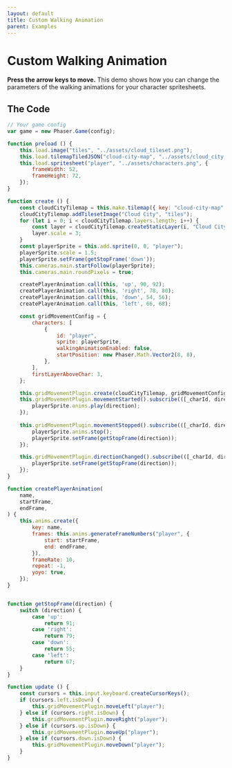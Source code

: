 ```yaml
---
layout: default
title: Custom Walking Animation
parent: Examples
---
```


# Custom Walking Animation
**Press the arrow keys to move.** This demo shows how you can change the parameters of the walking animations for your character spritesheets.

<div id="game"></div>

<script src="js/phaser.min.js"></script>
<script src="js/pgmp.min.js"></script>
<script src="js/getBasicConfig.js"></script>

<script>
    const config = getBasicConfig(preload, create, update);
    var game = new Phaser.Game(config);

    function preload () {
        this.load.image("tiles", "assets/cloud_tileset.png");
        this.load.tilemapTiledJSON("cloud-city-map", "assets/cloud_city.json");
        this.load.spritesheet("player", "assets/characters.png", {
            frameWidth: 52,
            frameHeight: 72,
        });
    }

    function create () {
        const cloudCityTilemap = this.make.tilemap({ key: "cloud-city-map" });
        cloudCityTilemap.addTilesetImage("Cloud City", "tiles");
        for (let i = 0; i < cloudCityTilemap.layers.length; i++) {
            const layer = cloudCityTilemap.createStaticLayer(i, "Cloud City", 0, 0);
            layer.scale = 3;
        }
        const playerSprite = this.add.sprite(0, 0, "player");
        playerSprite.scale = 1.5;
        playerSprite.setFrame(getStopFrame('down'));
        this.cameras.main.startFollow(playerSprite);
        this.cameras.main.roundPixels = true;

        createPlayerAnimation.call(this, 'up', 90, 92);
        createPlayerAnimation.call(this, 'right', 78, 80);
        createPlayerAnimation.call(this, 'down', 54, 56);
        createPlayerAnimation.call(this, 'left', 66, 68);

        const gridMovementConfig = {
            characters: [
                {
                    id: "player",
                    sprite: playerSprite,
                    walkingAnimationEnabled: false,
                    startPosition: new Phaser.Math.Vector2(8, 8),
                },
            ],
            firstLayerAboveChar: 3,
        };

        this.gridMovementPlugin.create(cloudCityTilemap, gridMovementConfig);
        this.gridMovementPlugin.movementStarted().subscribe(([_charId, direction]) => {
            playerSprite.anims.play(direction);
        });
      
        this.gridMovementPlugin.movementStopped().subscribe(([_charId, direction]) => {
            playerSprite.anims.stop();
            playerSprite.setFrame(getStopFrame(direction));
        });

        this.gridMovementPlugin.directionChanged().subscribe(([_charId, direction]) => {
            playerSprite.setFrame(getStopFrame(direction));
        });
    }

    function createPlayerAnimation(
        name,
        startFrame,
        endFrame,
    ) {
        this.anims.create({
            key: name,
            frames: this.anims.generateFrameNumbers("player", {
                start: startFrame,
                end: endFrame,
            }),
            frameRate: 10,
            repeat: -1,
            yoyo: true,
        });
    }


    function getStopFrame(direction) {
        switch (direction) {
            case 'up':
                return 91;
            case 'right':
                return 79;
            case 'down':
                return 55;
            case 'left':
                return 67;
        }
    }

    function update () {
        const cursors = this.input.keyboard.createCursorKeys();
        if (cursors.left.isDown) {
            this.gridMovementPlugin.moveLeft("player");
        } else if (cursors.right.isDown) {
            this.gridMovementPlugin.moveRight("player");
        } else if (cursors.up.isDown) {
            this.gridMovementPlugin.moveUp("player");
        } else if (cursors.down.isDown) {
            this.gridMovementPlugin.moveDown("player");
        }
    }
</script>

## The Code
```javascript
// Your game config
var game = new Phaser.Game(config);

function preload () {
    this.load.image("tiles", "../assets/cloud_tileset.png");
    this.load.tilemapTiledJSON("cloud-city-map", "../assets/cloud_city.json");
    this.load.spritesheet("player", "../assets/characters.png", {
        frameWidth: 52,
        frameHeight: 72,
    });
}

function create () {
    const cloudCityTilemap = this.make.tilemap({ key: "cloud-city-map" });
    cloudCityTilemap.addTilesetImage("Cloud City", "tiles");
    for (let i = 0; i < cloudCityTilemap.layers.length; i++) {
        const layer = cloudCityTilemap.createStaticLayer(i, "Cloud City", 0, 0);
        layer.scale = 3;
    }
    const playerSprite = this.add.sprite(0, 0, "player");
    playerSprite.scale = 1.5;
    playerSprite.setFrame(getStopFrame('down'));
    this.cameras.main.startFollow(playerSprite);
    this.cameras.main.roundPixels = true;

    createPlayerAnimation.call(this, 'up', 90, 92);
    createPlayerAnimation.call(this, 'right', 78, 80);
    createPlayerAnimation.call(this, 'down', 54, 56);
    createPlayerAnimation.call(this, 'left', 66, 68);

    const gridMovementConfig = {
        characters: [
            {
                id: "player",
                sprite: playerSprite,
                walkingAnimationEnabled: false,
                startPosition: new Phaser.Math.Vector2(8, 8),
            },
        ],
        firstLayerAboveChar: 3,
    };

    this.gridMovementPlugin.create(cloudCityTilemap, gridMovementConfig);
    this.gridMovementPlugin.movementStarted().subscribe(([_charId, direction]) => {
        playerSprite.anims.play(direction);
    });
    
    this.gridMovementPlugin.movementStopped().subscribe(([_charId, direction]) => {
        playerSprite.anims.stop();
        playerSprite.setFrame(getStopFrame(direction));
    });

    this.gridMovementPlugin.directionChanged().subscribe(([_charId, direction]) => {
        playerSprite.setFrame(getStopFrame(direction));
    });
}

function createPlayerAnimation(
    name,
    startFrame,
    endFrame,
) {
    this.anims.create({
        key: name,
        frames: this.anims.generateFrameNumbers("player", {
            start: startFrame,
            end: endFrame,
        }),
        frameRate: 10,
        repeat: -1,
        yoyo: true,
    });
}


function getStopFrame(direction) {
    switch (direction) {
        case 'up':
            return 91;
        case 'right':
            return 79;
        case 'down':
            return 55;
        case 'left':
            return 67;
    }
}

function update () {
    const cursors = this.input.keyboard.createCursorKeys();
    if (cursors.left.isDown) {
        this.gridMovementPlugin.moveLeft("player");
    } else if (cursors.right.isDown) {
        this.gridMovementPlugin.moveRight("player");
    } else if (cursors.up.isDown) {
        this.gridMovementPlugin.moveUp("player");
    } else if (cursors.down.isDown) {
        this.gridMovementPlugin.moveDown("player");
    }
}
```